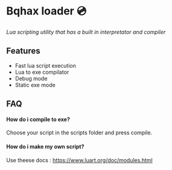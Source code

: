 
# Bqhax loader 💿

*Lua scripting utility that has a built in interpretator and compiler*


## Features

- Fast lua script execution
- Lua to exe compilator
- Debug mode
- Static exe mode


## FAQ

#### How do i compile to exe?

Choose your script in the scripts folder and press compile.

#### How do i make my own script?

Use theese docs : https://www.luart.org/doc/modules.html









